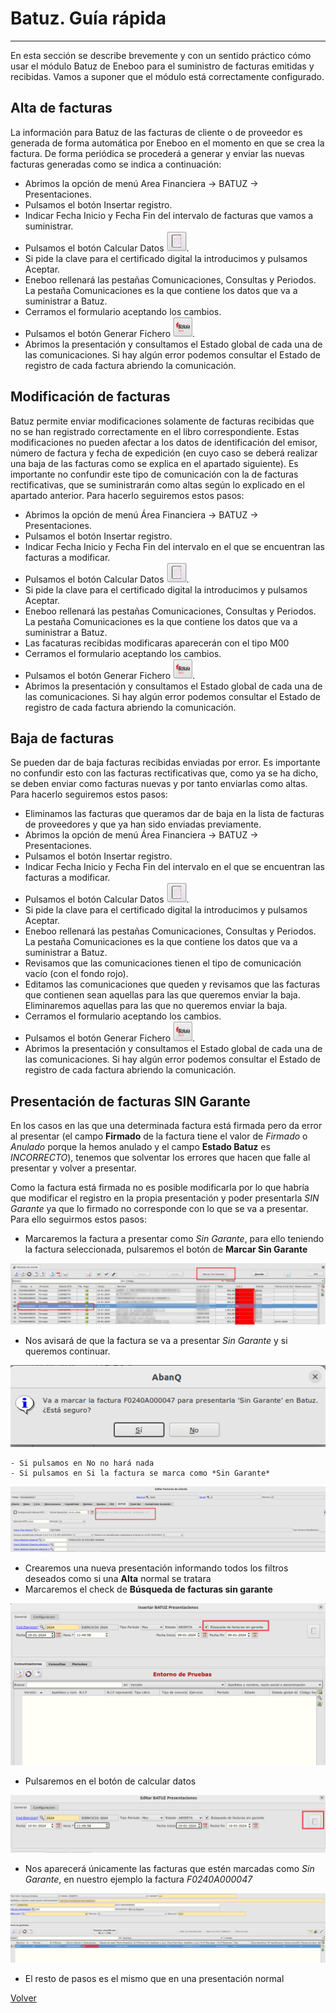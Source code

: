 # Batuz. Guía rápida
----------------------

En esta sección se describe brevemente y con un sentido práctico cómo usar el módulo Batuz de Eneboo para el suministro de facturas emitidas y recibidas. Vamos a suponer que el módulo está correctamente configurado.

## Alta de facturas
La información para Batuz de las facturas de cliente o de proveedor es generada de forma automática por Eneboo en el momento en que se crea la factura.
De forma periódica se procederá a generar y enviar las nuevas facturas generadas como se indica a continuación:
- Abrimos la opción de menú Area Financiera → BATUZ → Presentaciones.
- Pulsamos el botón Insertar registro.
- Indicar Fecha Inicio y Fecha Fin del intervalo de facturas que vamos a suministrar.
- Pulsamos el botón Calcular Datos ![Calcular Datos](./img/calculardatos.png).
- Si pide la clave para el certificado digital la introducimos y pulsamos Aceptar.
- Eneboo rellenará las pestañas Comunicaciones, Consultas y Periodos. La pestaña Comunicaciones es la que contiene los datos que va a suministrar a Batuz.
- Cerramos el formulario aceptando los cambios.
- Pulsamos el botón Generar Fichero ![Batuz](./img/batuz.png).
- Abrimos la presentación y consultamos el Estado global de cada una de las comunicaciones. Si hay algún error podemos consultar el Estado de registro de cada factura abriendo la comunicación.

## Modificación de facturas
Batuz permite enviar modificaciones solamente de facturas recibidas que no se han registrado correctamente en el libro correspondiente. Estas modificaciones no pueden afectar a los datos de identificación del emisor, número de factura y fecha de expedición (en cuyo caso se deberá realizar una baja de las facturas como se explica en el apartado siguiente).
Es importante no confundir este tipo de comunicación con la de facturas rectificativas, que se suministrarán como altas según lo explicado en el apartado anterior.
Para hacerlo seguiremos estos pasos:
- Abrimos la opción de menú Área Financiera → BATUZ → Presentaciones.
- Pulsamos el botón Insertar registro.
- Indicar Fecha Inicio y Fecha Fin del intervalo en el que se encuentran las facturas a modificar.
- Pulsamos el botón Calcular Datos ![Calcular Datos](./img/calculardatos.png).
- Si pide la clave para el certificado digital la introducimos y pulsamos Aceptar.
- Eneboo rellenará las pestañas Comunicaciones, Consultas y Periodos. La pestaña Comunicaciones es la que contiene los datos que va a suministrar a Batuz.
- Las facaturas recibidas modificaras aparecerán con el tipo M00
- Cerramos el formulario aceptando los cambios.
- Pulsamos el botón Generar Fichero ![Batuz](./img/batuz.png).
- Abrimos la presentación y consultamos el Estado global de cada una de las comunicaciones. Si hay algún error podemos consultar el Estado de registro de cada factura abriendo la comunicación.

## Baja de facturas
Se pueden dar de baja facturas recibidas enviadas por error. Es importante no confundir esto con las facturas rectificativas que, como ya se ha dicho, se deben enviar como facturas nuevas y por tanto enviarlas como altas.
Para hacerlo seguiremos estos pasos:
- Eliminamos las facturas que queramos dar de baja en la lista de facturas de proveedores y que ya han sido enviadas previamente.
- Abrimos la opción de menú Área Financiera → BATUZ → Presentaciones.
- Pulsamos el botón Insertar registro.
- Indicar Fecha Inicio y Fecha Fin del intervalo en el que se encuentran las facturas a modificar.
- Pulsamos el botón Calcular Datos ![Calcular Datos](./img/calculardatos.png).
- Si pide la clave para el certificado digital la introducimos y pulsamos Aceptar.
- Eneboo rellenará las pestañas Comunicaciones, Consultas y Periodos. La pestaña Comunicaciones es la que contiene los datos que va a suministrar a Batuz.
- Revisamos que las comunicaciones tienen el tipo de comunicación vacío (con el fondo rojo).
- Editamos las comunicaciones que queden y revisamos que las facturas que contienen sean aquellas para las que queremos enviar la baja. Eliminaremos aquellas para las que no queremos enviar la baja.
- Cerramos el formulario aceptando los cambios.
- Pulsamos el botón Generar Fichero ![Batuz](./img/batuz.png).
- Abrimos la presentación y consultamos el Estado global de cada una de las comunicaciones. Si hay algún error podemos consultar el Estado de registro de cada factura abriendo la comunicación.

## Presentación de facturas SIN Garante
En los casos en las que una determinada factura está firmada pero da error al presentar (el campo **Firmado** de la factura tiene el valor de *Firmado* o *Anulado* porque la hemos anulado y el campo **Estado Batuz**  es *INCORRECTO*), tenemos que solventar los errores que hacen que falle al presentar y volver a presentar.

Como la factura está firmada no es posible modificarla por lo que habría que modificar el registro en la propia presentación y poder presentarla *SIN Garante* ya que lo firmado no corresponde con lo que se va a presentar.
Para ello seguirmos estos pasos:
- Marcaremos la factura a presentar como *Sin Garante*, para ello teniendo la factura seleccionada, pulsaremos el botón de **Marcar Sin Garante**

![Marcar Sin Garante](./img/facturascli1.png)

- Nos avisará de que la factura se va a presentar *Sin Garante* y si queremos continuar.

![Marcar Sin Garante](./img/facturascli2.png)

    - Si pulsamos en No no hará nada
    - Si pulsamos en Si la factura se marca como *Sin Garante*

![Marcar Sin Garante](./img/facturascli3.png)

- Crearemos una nueva presentación informando todos los filtros deseados como si una **Alta** normal se tratara
- Marcaremos el check de **Búsqueda de facturas sin garante**

![Marcar Sin Garante](./img/facturascli4.png)

- Pulsaremos en el botón de calcular datos 

![Marcar Sin Garante](./img/facturascli5.png)

- Nos aparecerá únicamente las facturas que estén marcadas como *Sin Garante*, en nuestro ejemplo la factura *F0240A000047*

![Marcar Sin Garante](./img/facturascli6.png)

- El resto de pasos es el mismo que en una presentación normal

[Volver](../index.md)